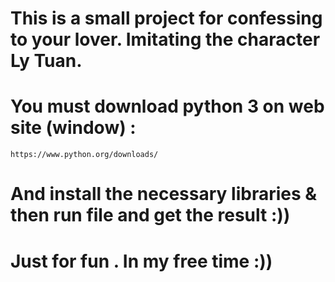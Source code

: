 # This is a small project for confessing to your lover. Imitating the character Ly Tuan.

# You must download python 3 on web site (window) : 
    https://www.python.org/downloads/
# And install the necessary libraries & then run file and get the result :))
# Just for fun .  In my free time :))
          
